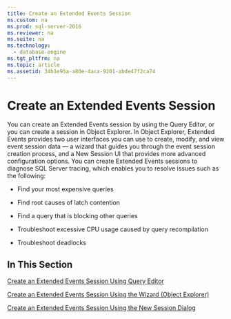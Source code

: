 ```yaml
---
title: Create an Extended Events Session
ms.custom: na
ms.prod: sql-server-2016
ms.reviewer: na
ms.suite: na
ms.technology: 
  - database-engine
ms.tgt_pltfrm: na
ms.topic: article
ms.assetid: 34b1e95a-a80e-4aca-9201-abde47f2ca74
---
```

# Create an Extended Events Session
  You can create an Extended Events session by using the Query Editor, or you can create a session in Object Explorer. In Object Explorer, Extended Events provides two user interfaces you can use to create, modify, and view event session data — a wizard that guides you through the event session creation process, and a New Session UI that provides more advanced configuration options. You can create Extended Events sessions to diagnose SQL Server tracing, which enables you to resolve issues such as the following:  
  
-   Find your most expensive queries  
  
-   Find root causes of latch contention  
  
-   Find a query that is blocking other queries  
  
-   Troubleshoot excessive CPU usage caused by query recompilation  
  
-   Troubleshoot deadlocks  
  
## In This Section  
 [Create an Extended Events Session Using Query Editor](../../Topics/TopicNameNotContainA/Create-an-Extended-Events-Session-Using-Query-Editor.md)  
  
 [Create an Extended Events Session Using the Wizard &#40;Object Explorer&#41;](../../Topics/TopicNameNotContainA/Create-an-Extended-Events-Session-Using-the-Wizard--Object-Explorer-.md)  
  
 [Create an Extended Events Session Using the New Session Dialog](../../Topics/TopicNameNotContainA/Create-an-Extended-Events-Session-Using-the-New-Session-Dialog.md)  
  
  